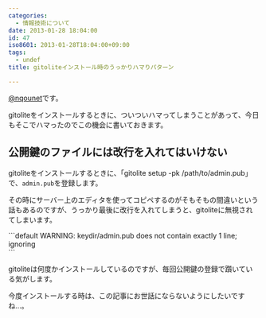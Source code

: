 ```yaml
---
categories:
  - 情報技術について
date: 2013-01-28 18:04:00
id: 47
iso8601: 2013-01-28T18:04:00+09:00
tags:
  - undef
title: gitoliteインストール時のうっかりハマりパターン

---
```


<p><a href="https://twitter.com/nqounet">@nqounet</a>です。</p> <p>gitoliteをインストールするときに、ついついハマってしまうことがあって、今日もそこでハマったのでこの機会に書いておきます。</p> <h2>公開鍵のファイルには改行を入れてはいけない</h2> <p>gitoliteをインストールするときに、「gitolite setup -pk /path/to/admin.pub」で、<code>admin.pub</code>を登録します。</p> <p>その時にサーバー上のエディタを使ってコピペするのがそもそもの間違いという話もあるのですが、うっかり最後に改行を入れてしまうと、gitoliteに無視されてしまいます。</p> ```default
WARNING: keydir/admin.pub does not contain exactly 1 line; ignoring<br>
``` <p>gitoliteは何度かインストールしているのですが、毎回公開鍵の登録で躓いている気がします。</p> <p>今度インストールする時は、この記事にお世話にならないようにしたいですね…。</p>    	